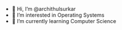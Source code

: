 - 👋 Hi, I’m @archithulsurkar
- 👀 I’m interested in Operating Systems
- 🌱 I’m currently learning Computer Science
